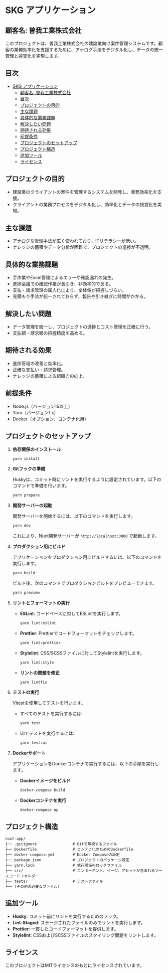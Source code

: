 # SKG アプリケーション

## 顧客名: 曽我工業株式会社

このプロジェクトは、曽我工業株式会社の建設業向け案件管理システムです。顧客の業務効率化を支援するために、アナログ手法をデジタル化し、データの統一管理と視覚化を実現します。

## 目次

- [SKG アプリケーション](#skg-アプリケーション)
  - [顧客名: 曽我工業株式会社](#顧客名-曽我工業株式会社)
  - [目次](#目次)
  - [プロジェクトの目的](#プロジェクトの目的)
  - [主な課題](#主な課題)
  - [具体的な業務課題](#具体的な業務課題)
  - [解決したい問題](#解決したい問題)
  - [期待される効果](#期待される効果)
  - [前提条件](#前提条件)
  - [プロジェクトのセットアップ](#プロジェクトのセットアップ)
  - [プロジェクト構造](#プロジェクト構造)
  - [追加ツール](#追加ツール)
  - [ライセンス](#ライセンス)

## プロジェクトの目的

- 建設業のクライアントの案件を管理するシステムを開発し、業務効率化を支援。
- クライアントの業務プロセスをデジタル化し、効率化とデータの視覚化を実現。

## 主な課題

- アナログな管理手法が広く使われており、ITリテラシーが低い。
- ナレッジの蓄積やデータ分析が困難で、プロジェクトの進捗が不透明。

## 具体的な業務課題

- 手作業やExcel管理によるエラーや確認漏れの発生。
- 進捗会議での確認作業が長引き、非効率的である。
- 支払・請求管理の属人化により、全体像が把握しづらい。
- 見積もり手法が統一されておらず、報告や引き継ぎに時間がかかる。

## 解決したい問題

- データ管理を統一し、プロジェクトの進捗とコスト管理を正確に行う。
- 支払額・請求額の把握精度を高める。

## 期待される効果

- 進捗管理の改善と効率化。
- 正確な支払い・請求管理。
- ナレッジの蓄積による組織力の向上。

## 前提条件

- Node.js（バージョン16以上）
- Yarn（バージョン1.x）
- Docker（オプション、コンテナ化用）

## プロジェクトのセットアップ

1. **依存関係のインストール**

   ```bash
   yarn install
   ```

2. **Gitフックの準備**

   Huskyは、コミット時にリントを実行するように設定されています。以下のコマンドで準備を行います。

   ```bash
   yarn prepare
   ```

3. **開発サーバーの起動**

   開発サーバーを開始するには、以下のコマンドを実行します。

   ```bash
   yarn dev
   ```

   これにより、Nuxt開発サーバーが `http://localhost:3000` で起動します。

4. **プロダクション用にビルド**

   アプリケーションをプロダクション用にビルドするには、以下のコマンドを実行します。

   ```bash
   yarn build
   ```

   ビルド後、次のコマンドでプロダクションビルドをプレビューできます。

   ```bash
   yarn preview
   ```

5. **リントとフォーマットの実行**

   - **ESLint**: コードベースに対してESLintを実行します。

     ```bash
     yarn lint:eslint
     ```

   - **Prettier**: Prettierでコードフォーマットをチェックします。

     ```bash
     yarn lint:prettier
     ```

   - **Stylelint**: CSS/SCSSファイルに対してStylelintを実行します。

     ```bash
     yarn lint:style
     ```

   - **リントの問題を修正**

     ```bash
     yarn lintfix
     ```

6. **テストの実行**

   Vitestを使用してテストを行います。

   - すべてのテストを実行するには:

     ```bash
     yarn test
     ```

   - UIでテストを実行するには:

     ```bash
     yarn test:ui
     ```

7. **Dockerサポート**

   アプリケーションをDockerコンテナで実行するには、以下の手順を実行します。

   - **Dockerイメージをビルド**

     ```bash
     docker-compose build
     ```

   - **Dockerコンテナを実行**

     ```bash
     docker-compose up
     ```

## プロジェクト構造

```
nuxt-app/
├── .gitignore                # Gitで無視するファイル
├── Dockerfile                # コンテナ化のためのDockerfile
├── docker-compose.yml        # Docker Composeの設定
├── package.json              # プロジェクトのパッケージ設定
├── yarn.lock                 # 依存関係のロックファイル
├── src/                      # コンポーネント、ページ、アセットが含まれるソースコードフォルダー
├── tests/                    # テストファイル
└── (その他の必要なファイル)
```

## 追加ツール

- **Husky**: コミット前にリントを実行するためのフック。
- **Lint-Staged**: ステージされたファイルのみでリントを実行します。
- **Prettier**: 一貫したコードフォーマットを提供します。
- **Stylelint**: CSSおよびSCSSファイルのスタイリング問題をリントします。

## ライセンス

このプロジェクトはMITライセンスのもとにライセンスされています。
